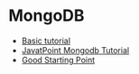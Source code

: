 # MongoDB

* [Basic tutorial](https://intellipaat.com/blog/what-is-mongodb/)
* [JavatPoint Mongodb Tutorial](https://www.javatpoint.com/mongodb-tutorial)
* [Good Starting Point](http://www.mkyong.com/mongodb/)

